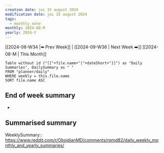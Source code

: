 ```yaml
---
creation date: joi 15 august 2024
modification date: joi 15 august 2024
tags:
  - monthly_note
monthly: 2024-08-M
yearly: 2024-Y
---
```


 [[2024-08-W34 |⬅️ Prev Week]] | [[2024-09-W36 | Next Week ➡️]] 
[[2024-08-M | This Month]]


```dataview
Table without id ("[["+file.name+"|"+dateShort+"]]") as "Daily Summaries", DailySummary as " "
FROM "planner/daily"
WHERE weekly = this.file.name
SORT file.name ASC
```

## End of week summary
- 

**Summarised summary**
- 

WeeklySummary::
https://www.reddit.com/r/ObsidianMD/comments/rqmd82/daily_weekly_monthly_and_yearly_summaries/

